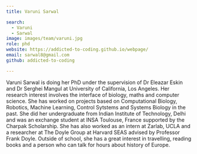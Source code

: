 ```yaml
---
title: Varuni Sarwal

search:
  - Varuni
  - Sarwal
image: images/team/varuni.jpg
role: phd
website: https://addicted-to-coding.github.io/webpage/
email: sarwal8@gmail.com
github: addicted-to-coding

---
```


Varuni Sarwal is doing her PhD under the supervision of Dr Eleazar Eskin and Dr Serghei Mangul at University of California, Los Angeles. Her research interest involves the interface of biology, maths and computer science. She has worked on projects based on Computational Biology, Robotics, Machine Learning, Control Sytstems and Systems Biology in the past. She did her undergraduate from Indian Institute of Technology, Delhi and was an exchange student at INSA Toulouse, France supported by the Charpak Scholarship. She has also worked as an intern at Zarlab, UCLA and a researcher at The Doyle Group at Harvard SEAS advised by Professor Frank Doyle. Outside of school, she has a great interest in travelling, reading books and a person who can talk for hours about history of Europe.

